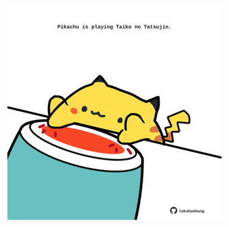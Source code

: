 <!-- built at 20/05/2025, 06:00:43 UTC -->
<p align="center">
  <img width="500" height="500" src="./ReadmeImage.svg">
</p>
